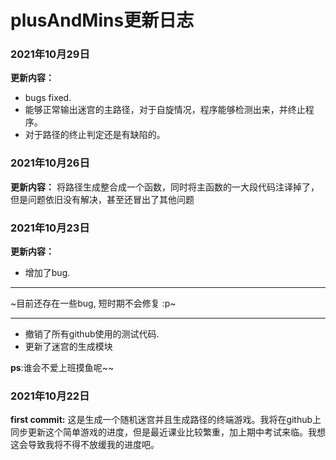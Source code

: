 # plusAndMins更新日志
### 2021年10月29日
**更新内容：**
* bugs fixed.
* 能够正常输出迷宫的主路径，对于自旋情况，程序能够检测出来，并终止程序。
* 对于路径的终止判定还是有缺陷的。
### 2021年10月26日
**更新内容：**
将路径生成整合成一个函数，同时将主函数的一大段代码注译掉了，但是问题依旧没有解决，甚至还冒出了其他问题
### 2021年10月23日 
**更新内容：**
* 增加了bug.

- - -

~目前还存在一些bug, 短时期不会修复 :p~

- - -

* 撤销了所有github使用的测试代码.
* 更新了迷宫的生成模块

**ps**:谁会不爱上班摸鱼呢~~
### 2021年10月22日
**first commit:**
这是生成一个随机迷宫并且生成路径的终端游戏。我将在github上同步更新这个简单游戏的进度，但是最近课业比较繁重，加上期中考试来临。我想这会导致我将不得不放缓我的进度吧。
